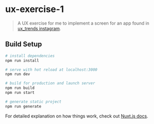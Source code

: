 # ux-exercise-1

> A UX exercise for me to implement a screen for an app found in [ux_trends instagram](https://www.instagram.com/p/B7VuddiAr79/?utm_source=ig_web_button_share_sheet).

## Build Setup

``` bash
# install dependencies
npm run install

# serve with hot reload at localhost:3000
npm run dev

# build for production and launch server
npm run build
npm run start

# generate static project
npm run generate
```

For detailed explanation on how things work, check out [Nuxt.js docs](https://nuxtjs.org).
